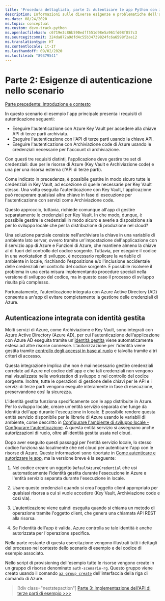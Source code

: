 ```yaml
---
title: 'Procedura dettagliata, parte 2: Autenticare le app Python con i servizi di Azure'
description: Informazioni sulle diverse esigenze e problematiche dell'autenticazione nello scenario di esempio e su come rispondere con l'autenticazione integrata di Azure.
ms.date: 08/24/2020
ms.topic: conceptual
ms.custom: devx-track-python
ms.openlocfilehash: c6719e3c86b590edff551d98e5a961fd08f857c3
ms.sourcegitcommit: 324da872a9dfd4c55b34739824fc6a6598f2ae12
ms.translationtype: HT
ms.contentlocale: it-IT
ms.lasthandoff: 09/02/2020
ms.locfileid: "89379541"
---
```

# <a name="part-2-authentication-needs-in-the-scenario"></a>Parte 2: Esigenze di autenticazione nello scenario

[Parte precedente: Introduzione e contesto](walkthrough-tutorial-authentication-01.md)

In questo scenario di esempio l'app principale presenta i requisiti di autenticazione seguenti:

- Eseguire l'autenticazione con Azure Key Vault per accedere alla chiave API di terze parti archiviata.
- Eseguire l'autenticazione con l'API di terze parti usando la chiave API.
- Eseguire l'autenticazione con Archiviazione code di Azure usando le credenziali necessarie per l'account di archiviazione.

Con questi tre requisiti distinti, l'applicazione deve gestire tre set di credenziali: due per le risorse di Azure (Key Vault e Archiviazione code) e una per una risorsa esterna (l'API di terze parti).

Come indicato in precedenza, è possibile gestire in modo sicuro tutte le credenziali in Key Vault, ad eccezione di quelle necessarie per Key Vault stesso. Una volta eseguita l'autenticazione con Key Vault, l'applicazione può recuperare qualsiasi altra chiave in fase di esecuzione per l'autenticazione con servizi come Archiviazione code.

Questo approccio, tuttavia, richiede comunque all'app di gestire separatamente le credenziali per Key Vault. In che modo, dunque, è possibile gestire le credenziali in modo sicuro e averle a disposizione sia per lo sviluppo locale che per la distribuzione di produzione nel cloud?

Una soluzione parziale consiste nell'archiviare la chiave in una variabile di ambiente lato server, ovvero tramite un'impostazione dell'applicazione con il servizio app di Azure e Funzioni di Azure, che mantiene almeno la chiave al di fuori del controllo del codice sorgente. Tuttavia, per eseguire il codice in una workstation di sviluppo, è necessario replicare la variabile di ambiente in locale, rischiando l'esposizione e/o l'inclusione accidentale delle credenziali nel controllo del codice sorgente. È possibile risolvere il problema in una certa misura implementando procedure speciali nella versione di sviluppo del codice, ma in questo caso il processo di sviluppo risulta più complesso.

Fortunatamente, l'autenticazione integrata con Azure Active Directory (AD) consente a un'app di evitare completamente la gestione delle credenziali di Azure.

## <a name="integrated-authentication-with-managed-identity"></a>Autenticazione integrata con identità gestita

Molti servizi di Azure, come Archiviazione e Key Vault, sono integrati con Azure Active Directory (Azure AD), per cui l'autenticazione dell'applicazione con Azure AD eseguita tramite un'[identità gestita](/azure/active-directory/managed-identities-azure-resources/overview) viene automaticamente estesa ad altre risorse connesse. L'autorizzazione per l'identità viene gestita tramite [controllo degli accessi in base al ruolo](how-to-assign-role-permissions.md) e talvolta tramite altri criteri di accesso.

Questa integrazione implica che non è mai necessario gestire credenziali correlate ad Azure nel codice dell'app e che tali credenziali non vengono mai visualizzate nelle workstation di sviluppo o nel controllo del codice sorgente. Inoltre, tutte le operazioni di gestione delle chiavi per le API e i servizi di terze parti vengono eseguite interamente in fase di esecuzione, preservandone così la sicurezza.

L'identità gestita funziona specificamente con le app distribuite in Azure. Per lo sviluppo locale, creare un'entità servizio separata che funge da identità dell'app durante l'esecuzione in locale. È possibile rendere questa entità servizio disponibile per le librerie di Azure usando le variabili di ambiente, come descritto in [Configurare l'ambiente di sviluppo locale - Configurare l'autenticazione](configure-local-development-environment.md#configure-authentication). A questa entità servizio si assegnano anche autorizzazioni di ruolo, oltre all'identità gestita usata nel cloud.

Dopo aver eseguito questi passaggi per l'entità servizio locale, lo stesso codice funziona sia localmente che nel cloud per autenticare l'app con le risorse di Azure. Queste informazioni sono riportate in [Come autenticare e autorizzare le app](azure-sdk-authenticate.md), ma la versione breve è la seguente:

1. Nel codice creare un oggetto `DefaultAzureCredential` che usi automaticamente l'identità gestita durante l'esecuzione in Azure e l'entità servizio separata durante l'esecuzione in locale.

1. Usare queste credenziali quando si crea l'oggetto client appropriato per qualsiasi risorsa a cui si vuole accedere (Key Vault, Archiviazione code e così via).

1. L'autenticazione viene quindi eseguita quando si chiama un metodo di operazione tramite l'oggetto client, che genera una chiamata API REST alla risorsa.

1. Se l'identità dell'app è valida, Azure controlla se tale identità è anche autorizzata per l'operazione specifica.

Nella parte restante di questa esercitazione vengono illustrati tutti i dettagli del processo nel contesto dello scenario di esempio e del codice di esempio associato.

Nello script di provisioning dell'esempio tutte le risorse vengono create in un gruppo di risorse denominato `auth-scenario-rg`. Questo gruppo viene creato usando il comando [`az group create`](/cli/azure/group?view=azure-cli-latest#az-group-create) dell'interfaccia della riga di comando di Azure.

> [!div class="nextstepaction"]
> [Parte 3: Implementazione dell'API di terze parti di esempio >>>](walkthrough-tutorial-authentication-03.md)
